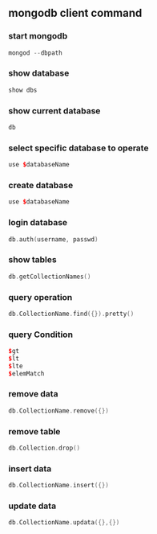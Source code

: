 ## mongodb client command

### start mongodb

```C++
mongod --dbpath
```

### show database

```C++
show dbs
```

### show current database

```C++
db
```

### select specific database to operate

```C++
use $databaseName
```

### create database

```C++
use $databaseName
```

### login database

```C++
db.auth(username, passwd)
```

### show tables 

```C++
db.getCollectionNames()
```

### query operation

```C++
db.CollectionName.find({}).pretty()
```

### query Condition

```C++
$gt
$lt
$lte
$elemMatch
```

### remove data

```C++
db.CollectionName.remove({})
```

### remove table

```C++
db.Collection.drop()
```

### insert data

```C++
db.CollectionName.insert({})
```

### update data

```C++
db.CollectionName.updata({},{})
```



